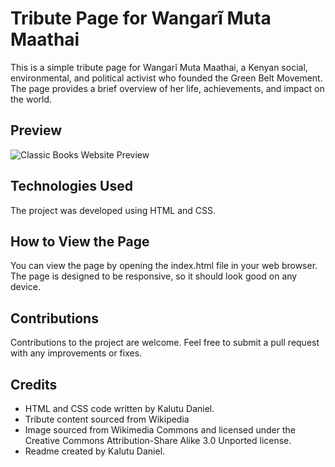 # Tribute Page for Wangarĩ Muta Maathai
This is a simple tribute page for Wangarĩ Muta Maathai, a Kenyan social, environmental, and political activist who founded the Green Belt Movement. The page provides a brief overview of her life, achievements, and impact on the world.

## Preview
![Classic Books Website Preview](images/product-landing-page.PNG)

## Technologies Used
The project was developed using HTML and CSS.

## How to View the Page
You can view the page by opening the index.html file in your web browser. The page is designed to be responsive, so it should look good on any device.

## Contributions
Contributions to the project are welcome. Feel free to submit a pull request with any improvements or fixes.

## Credits
- HTML and CSS code written by Kalutu Daniel.
- Tribute content sourced from Wikipedia
- Image sourced from Wikimedia Commons and licensed under the Creative Commons Attribution-Share Alike 3.0 Unported license.
- Readme created by Kalutu Daniel.
